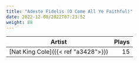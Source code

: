 ```yaml
---
title: "Adeste Fidelis (O Come All Ye Faithful)"
date: 2022-12-08/2022T07:23:52
weight: 88
---
```




 Artist | Plays 
----- | -----:
[Nat King Cole]({{< ref "a3428">}}) | 15
